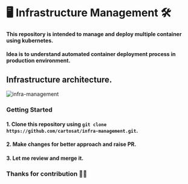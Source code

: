 # 🖥️ Infrastructure Management 🛠️
#### This repository is intended to manage and deploy multiple container using kubernetes.
#### Idea is to understand automated container deployment process in production environment.

## Infrastructure architecture.
![infra-management](https://github.com/cartosat/Flask-API-with-SQLAlchemy/assets/34335127/9e316458-3d9f-47e2-88be-31eac62e8db0)

### Getting Started
#### 1. Clone this repository using `git clone https://github.com/cartosat/infra-management.git`.

#### 2. Make changes for better approach and raise PR.

#### 3. Let me review and merge it.

### Thanks for contribution 🙏🙏  
